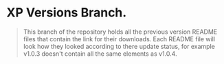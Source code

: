 # XP Versions Branch.

>This branch of the repository holds all the previous version README files that contain the link for their downloads. Each README file will look how they looked according to there update status, for example v1.0.3 doesn't contain all the same elements as v1.0.4.
